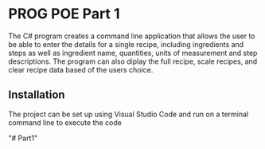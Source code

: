 # PROG POE Part 1

The C# program creates a command line application that allows the user to be able to enter the details for a single recipe, including ingredients and steps as well as ingredient name, quantities, units of measurement and step descriptions. The program can also diplay the full recipe, scale recipes, and clear recipe data based of the users choice.

## Installation

The project can be set up using Visual Studio Code and run on a terminal command line to execute the code

"# Part1" 
